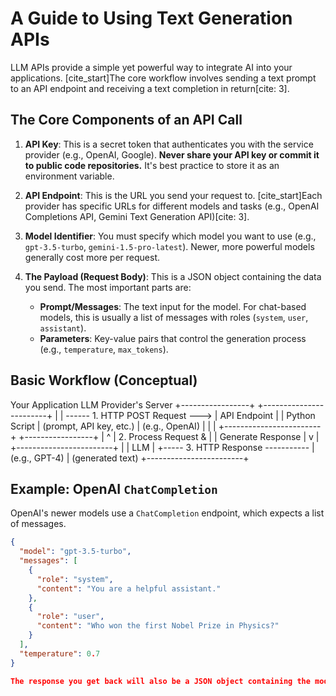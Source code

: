 # A Guide to Using Text Generation APIs

LLM APIs provide a simple yet powerful way to integrate AI into your applications. [cite_start]The core workflow involves sending a text prompt to an API endpoint and receiving a text completion in return[cite: 3].

## The Core Components of an API Call

1.  **API Key**: This is a secret token that authenticates you with the service provider (e.g., OpenAI, Google). **Never share your API key or commit it to public code repositories.** It's best practice to store it as an environment variable.

2.  **API Endpoint**: This is the URL you send your request to. [cite_start]Each provider has specific URLs for different models and tasks (e.g., OpenAI Completions API, Gemini Text Generation API)[cite: 3].

3.  **Model Identifier**: You must specify which model you want to use (e.g., `gpt-3.5-turbo`, `gemini-1.5-pro-latest`). Newer, more powerful models generally cost more per request.

4.  **The Payload (Request Body)**: This is a JSON object containing the data you send. The most important parts are:
    * **Prompt/Messages**: The text input for the model. For chat-based models, this is usually a list of messages with roles (`system`, `user`, `assistant`).
    * **Parameters**: Key-value pairs that control the generation process (e.g., `temperature`, `max_tokens`).

## Basic Workflow (Conceptual)

   Your Application                                  LLM Provider's Server
+-----------------+                                 +------------------------+
|                 | ------ 1. HTTP POST Request ---> |      API Endpoint      |
|  Python Script  |    (prompt, API key, etc.)       |    (e.g., OpenAI)      |
|                 |                                  +------------------------+
+-----------------+                                             |
      ^                                                         | 2. Process Request &
      |                                                         |    Generate Response
      |                                                         v
      |                                  +------------------------+
      |                                  |          LLM           |
      +----- 3. HTTP Response ----------- |     (e.g., GPT-4)      |
           (generated text)                +------------------------+

## Example: OpenAI `ChatCompletion`

OpenAI's newer models use a `ChatCompletion` endpoint, which expects a list of messages.

```json
{
  "model": "gpt-3.5-turbo",
  "messages": [
    {
      "role": "system",
      "content": "You are a helpful assistant."
    },
    {
      "role": "user",
      "content": "Who won the first Nobel Prize in Physics?"
    }
  ],
  "temperature": 0.7
}

The response you get back will also be a JSON object containing the model's reply. You will need to parse this JSON to extract the text content.
